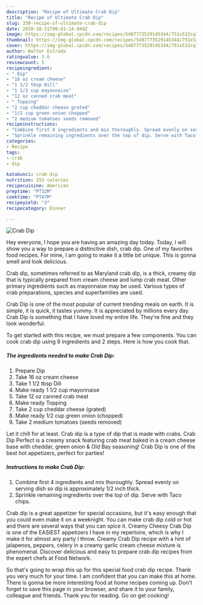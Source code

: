 ```yaml
---
description: "Recipe of Ultimate Crab Dip"
title: "Recipe of Ultimate Crab Dip"
slug: 330-recipe-of-ultimate-crab-dip
date: 2020-10-31T00:41:14.844Z
image: https://img-global.cpcdn.com/recipes/5487773529145344/751x532cq70/crab-dip-recipe-main-photo.jpg
thumbnail: https://img-global.cpcdn.com/recipes/5487773529145344/751x532cq70/crab-dip-recipe-main-photo.jpg
cover: https://img-global.cpcdn.com/recipes/5487773529145344/751x532cq70/crab-dip-recipe-main-photo.jpg
author: Walter Estrada
ratingvalue: 3.6
reviewcount: 5
recipeingredient:
- " Dip"
- "16 oz cream cheese"
- "1 1/2 tbsp Dill"
- "1 1/2 cup mayonnaise"
- "12 oz canned crab meat"
- " Topping"
- "2 cup cheddar cheese grated"
- "1/2 cup green onion chopped"
- "2 medium tomatoes seeds removed"
recipeinstructions:
- "Combine first 4 ingredients and mix thoroughly. Spread evenly on serving dish so dip is approximately 1/2 inch thick."
- "Sprinkle remaining ingredients over the top of dip. Serve with Taco chips."
categories:
- Recipe
tags:
- crab
- dip

katakunci: crab dip 
nutrition: 253 calories
recipecuisine: American
preptime: "PT32M"
cooktime: "PT47M"
recipeyield: "3"
recipecategory: Dinner

---
```



![Crab Dip](https://img-global.cpcdn.com/recipes/5487773529145344/751x532cq70/crab-dip-recipe-main-photo.jpg)

Hey everyone, I hope you are having an amazing day today. Today, I will show you a way to prepare a distinctive dish, crab dip. One of my favorites food recipes. For mine, I am going to make it a little bit unique. This is gonna smell and look delicious.

Crab dip, sometimes referred to as Maryland crab dip, is a thick, creamy dip that is typically prepared from cream cheese and lump crab meat. Other primary ingredients such as mayonnaise may be used. Various types of crab preparations, species and superfamilies are used.

Crab Dip is one of the most popular of current trending meals on earth. It is simple, it is quick, it tastes yummy. It is appreciated by millions every day. Crab Dip is something that I have loved my entire life. They're fine and they look wonderful.


To get started with this recipe, we must prepare a few components. You can cook crab dip using 9 ingredients and 2 steps. Here is how you cook that.

<!--inarticleads1-->

##### The ingredients needed to make Crab Dip:

1. Prepare  Dip
1. Take 16 oz cream cheese
1. Take 1 1/2 tbsp Dill
1. Make ready 1 1/2 cup mayonnaise
1. Take 12 oz canned crab meat
1. Make ready  Topping
1. Take 2 cup cheddar cheese (grated)
1. Make ready 1/2 cup green onion (chopped)
1. Take 2 medium tomatoes (seeds removed)


Let it chill for at least. Crab dip is a type of dip that is made with crabs. Crab Dip Perfect is a creamy snack featuring crab meat baked in a cream cheese base with cheddar, green onion &amp; Old Bay seasoning! Crab Dip is one of the best hot appetizers, perfect for parties! 

<!--inarticleads2-->

##### Instructions to make Crab Dip:

1. Combine first 4 ingredients and mix thoroughly. Spread evenly on serving dish so dip is approximately 1/2 inch thick.
1. Sprinkle remaining ingredients over the top of dip. Serve with Taco chips.


Crab dip is a great appetizer for special occasions, but it&#39;s easy enough that you could even make it on a weeknight. You can make crab dip cold or hot and there are several ways that you can spice it. Creamy Cheesy Crab Dip is one of the EASIEST appetizers I have in my repertoire, which is why I make it for almost any party I throw. Creamy Crab Dip recipe with a hint of jalapenos, peppers, celery in a creamy garlic cream cheese mixture is phenomenal. Discover delicious and easy to prepare crab dip recipes from the expert chefs at Food Network. 

So that's going to wrap this up for this special food crab dip recipe. Thank you very much for your time. I am confident that you can make this at home. There is gonna be more interesting food at home recipes coming up. Don't forget to save this page in your browser, and share it to your family, colleague and friends. Thank you for reading. Go on get cooking!
